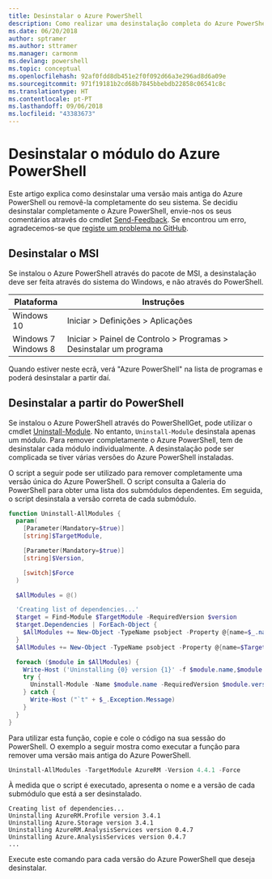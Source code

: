 ```yaml
---
title: Desinstalar o Azure PowerShell
description: Como realizar uma desinstalação completa do Azure PowerShell
ms.date: 06/20/2018
author: sptramer
ms.author: sttramer
ms.manager: carmonm
ms.devlang: powershell
ms.topic: conceptual
ms.openlocfilehash: 92af0fdd8db451e2f0f092d66a3e296ad8d6a09e
ms.sourcegitcommit: 971f19181b2cd68b7845bbebdb22858c06541c8c
ms.translationtype: HT
ms.contentlocale: pt-PT
ms.lasthandoff: 09/06/2018
ms.locfileid: "43383673"
---
```

# <a name="uninstall-the-azure-powershell-module"></a>Desinstalar o módulo do Azure PowerShell

Este artigo explica como desinstalar uma versão mais antiga do Azure PowerShell ou removê-la completamente do seu sistema. Se decidiu desinstalar completamente o Azure PowerShell, envie-nos os seus comentários através do cmdlet [Send-Feedback](/powershell/module/azurerm.profile/send-feedback).
Se encontrou um erro, agradecemos-se que [registe um problema no GitHub](https://github.com/azure/azure-powershell/issues).

## <a name="uninstall-msi"></a>Desinstalar o MSI

Se instalou o Azure PowerShell através do pacote de MSI, a desinstalação deve ser feita através do sistema do Windows, e não através do PowerShell.

| Plataforma | Instruções |
|----------|--------------|
| Windows 10 | Iniciar > Definições > Aplicações |
| Windows 7 </br>Windows 8 | Iniciar > Painel de Controlo > Programas > Desinstalar um programa |

Quando estiver neste ecrã, verá "Azure PowerShell" na lista de programas e poderá desinstalar a partir daí.

## <a name="uninstall-from-powershell"></a>Desinstalar a partir do PowerShell

Se instalou o Azure PowerShell através do PowerShellGet, pode utilizar o cmdlet [Uninstall-Module](/powershell/module/powershellget/uninstall-module). No entanto, `Uninstall-Module` desinstala apenas um módulo. Para remover completamente o Azure PowerShell, tem de desinstalar cada módulo individualmente. A desinstalação pode ser complicada se tiver várias versões do Azure PowerShell instaladas.

O script a seguir pode ser utilizado para remover completamente uma versão única do Azure PowerShell. O script consulta a Galeria do PowerShell para obter uma lista dos submódulos dependentes. Em seguida, o script desinstala a versão correta de cada submódulo.

```powershell
function Uninstall-AllModules {
  param(
    [Parameter(Mandatory=$true)]
    [string]$TargetModule,

    [Parameter(Mandatory=$true)]
    [string]$Version,

    [switch]$Force
  )

  $AllModules = @()

  'Creating list of dependencies...'
  $target = Find-Module $TargetModule -RequiredVersion $version
  $target.Dependencies | ForEach-Object {
    $AllModules += New-Object -TypeName psobject -Property @{name=$_.name; version=$_.requiredversion}
  }
  $AllModules += New-Object -TypeName psobject -Property @{name=$TargetModule; version=$Version}

  foreach ($module in $AllModules) {
    Write-Host ('Uninstalling {0} version {1}' -f $module.name,$module.version)
    try {
      Uninstall-Module -Name $module.name -RequiredVersion $module.version -Force:$Force -ErrorAction Stop
    } catch {
      Write-Host ("`t" + $_.Exception.Message)
    }
  }
}
```

Para utilizar esta função, copie e cole o código na sua sessão do PowerShell. O exemplo a seguir mostra como executar a função para remover uma versão mais antiga do Azure PowerShell.

```powershell
Uninstall-AllModules -TargetModule AzureRM -Version 4.4.1 -Force
```

À medida que o script é executado, apresenta o nome e a versão de cada submódulo que está a ser desinstalado.

```output
Creating list of dependencies...
Uninstalling AzureRM.Profile version 3.4.1
Uninstalling Azure.Storage version 3.4.1
Uninstalling AzureRM.AnalysisServices version 0.4.7
Uninstalling Azure.AnalysisServices version 0.4.7
...
```

Execute este comando para cada versão do Azure PowerShell que deseja desinstalar.
